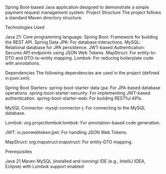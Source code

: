 Spring Boot-based Java application designed to demonstrate a simple payment request management system.
Project Structure
The project follows a standard Maven directory structure.

Technologies Used

Java 21: Core programming language.
Spring Boot: Framework for building the REST API.
Spring Data JPA: For database interactions.
MySQL: Relational database for JPA persistence.
JWT-based Authentication: Secures API endpoints using JSON Web Tokens.
MapStruct: For entity-to-DTO and DTO-to-entity mapping.
Lombok: For reducing boilerplate code with annotations.

Dependencies
The following dependencies are used in the project (defined in pom.xml):

Spring Boot Starters:
spring-boot-starter-data-jpa: For JPA-based database operations.
spring-boot-starter-security: For implementing JWT-based authentication.
spring-boot-starter-web: For building RESTful APIs.


MySQL Connector:
mysql-connector-j: For connecting to the MySQL database.


Lombok:
org.projectlombok:lombok: For annotation-based code generation.


JWT:
io.jsonwebtoken:jjwt: For handling JSON Web Tokens.


MapStruct:
org.mapstruct:mapstruct: For entity-DTO mapping.



Prerequisites

Java 21
Maven
MySQL (installed and running)
IDE (e.g., IntelliJ IDEA, Eclipse) with Lombok support enabled








